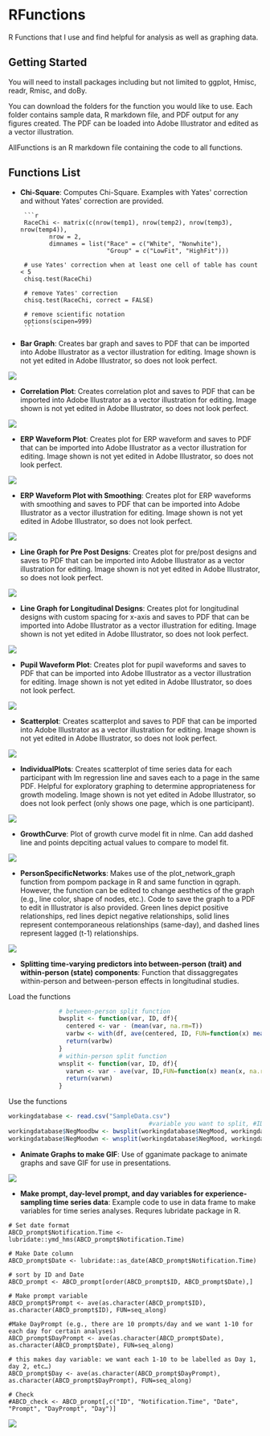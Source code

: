 # RFunctions
R Functions that I use and find helpful for analysis as well as graphing data.

## Getting Started
You will need to install packages including but not limited to ggplot, Hmisc, readr, Rmisc, and doBy. 

You can download the folders for the function you would like to use. Each folder contains sample data, R markdown file, and PDF output for any figures created. The PDF can be loaded into Adobe Illustrator and edited as a vector illustration.

AllFunctions is an R markdown file containing the code to all functions.

## Functions List 

* **Chi-Square**: Computes Chi-Square. Examples with Yates' correction and without Yates' correction are provided.
       
       ```r
       RaceChi <- matrix(c(nrow(temp1), nrow(temp2), nrow(temp3), nrow(temp4)),
              nrow = 2,
              dimnames = list("Race" = c("White", "Nonwhite"),
                              "Group" = c("LowFit", "HighFit")))

       # use Yates' correction when at least one cell of table has count < 5
       chisq.test(RaceChi)    
       
       # remove Yates' correction
       chisq.test(RaceChi, correct = FALSE)

       # remove scientific notation
       options(scipen=999)
       ```
* **Bar Graph**: Creates bar graph and saves to PDF that can be imported into Adobe Illustrator as a vector illustration for editing. Image shown is not yet edited in Adobe Illustrator, so does not look perfect.

![](images/BarGraph.png)

* **Correlation Plot**: Creates correlation plot and saves to PDF that can be imported into Adobe Illustrator as a vector illustration for editing. Image shown is not yet edited in Adobe Illustrator, so does not look perfect.

![](images/CorrelationPlot.png)

* **ERP Waveform Plot**: Creates plot for ERP waveform and saves to PDF that can be imported into Adobe Illustrator as a vector illustration for editing. Image shown is not yet edited in Adobe Illustrator, so does not look perfect.

![](images/ERPWaveform.png)

* **ERP Waveform Plot with Smoothing**: Creates plot for ERP waveforms with smoothing and saves to PDF that can be imported into Adobe Illustrator as a vector illustration for editing. Image shown is not yet edited in Adobe Illustrator, so does not look perfect.

![](images/ERPWaveform_Smoothed.png)

* **Line Graph for Pre Post Designs**: Creates plot for pre/post designs and saves to PDF that can be imported into Adobe Illustrator as a vector illustration for editing. Image shown is not yet edited in Adobe Illustrator, so does not look perfect.

![](images/LineGraphPrePost.png)

* **Line Graph for Longitudinal Designs**: Creates plot for longitudinal designs with custom spacing for x-axis and saves to PDF that can be imported into Adobe Illustrator as a vector illustration for editing. Image shown is not yet edited in Adobe Illustrator, so does not look perfect.

![](images/LongitudinalLineGraph.png)

* **Pupil Waveform Plot**: Creates plot for pupil waveforms and saves to PDF that can be imported into Adobe Illustrator as a vector illustration for editing. Image shown is not yet edited in Adobe Illustrator, so does not look perfect.

![](images/PupilWaveform.png)

* **Scatterplot**: Creates scatterplot and saves to PDF that can be imported into Adobe Illustrator as a vector illustration for editing. Image shown is not yet edited in Adobe Illustrator, so does not look perfect.

![](images/Scatterplot.png)

* **IndividualPlots**: Creates scatterplot of time series data for each participant with lm regression line and saves each to a page in the same PDF. Helpful for exploratory graphing to determine appropriateness for growth modeling. Image shown is not yet edited in Adobe Illustrator, so does not look perfect (only shows one page, which is one participant).

![](images/IndividualPlots.png)

* **GrowthCurve**: Plot of growth curve model fit in nlme. Can add dashed line and points depciting actual values to compare to model fit.

![](images/GrowthCurve.png)

* **PersonSpecificNetworks**: Makes use of the plot_network_graph function from pompom package in R and same function in qgraph. However, the function can be edited to change aesthetics of the graph (e.g., line color, shape of nodes, etc.). Code to save the graph to a PDF to edit in Illustrator is also provided. Green lines depict positive relationships, red lines depict negative relationships, solid lines represent contemporaneous relationships (same-day), and dashed lines represent lagged (t-1) relationships.

![](images/PersonSpecificNetworks.png)

* **Splitting time-varying predictors into between-person (trait) and within-person (state) components**: Function that dissaggregates within-person and between-person effects in longitudinal studies.

Load the functions
```r
              # between-person split function
              bwsplit <- function(var, ID, df){
                centered <- var - (mean(var, na.rm=T))
                varbw <- with(df, ave(centered, ID, FUN=function(x) mean(x, na.rm=TRUE)))
                return(varbw)
              }
              # within-person split function
              wnsplit <- function(var, ID, df){
                varwn <- var - ave(var, ID,FUN=function(x) mean(x, na.rm=T))
                return(varwn)
              }
```
Use the functions
```r
workingdatabase <- read.csv("SampleData.csv")
                                       #variable you want to split, #ID variable, #database you're using
workingdatabase$NegMoodbw <- bwsplit(workingdatabase$NegMood, workingdatabase$PartID, workingdatabase)
workingdatabase$NegMoodwn <- wnsplit(workingdatabase$NegMood, workingdatabase$PartID, workingdatabase)
```


* **Animate Graphs to make GIF**: Use of gganimate package to animate graphs and save GIF for use in presentations.

![](images/PlotGif.gif)

* **Make prompt, day-level prompt, and day variables for experience-sampling time series data**: Example code to use in data frame to make variables for time series analyses. Requres lubridate package in R.

```{r}
# Set date format
ABCD_prompt$Notification.Time <- lubridate::ymd_hms(ABCD_prompt$Notification.Time)

# Make Date column
ABCD_prompt$Date <- lubridate::as_date(ABCD_prompt$Notification.Time)

# sort by ID and Date
ABCD_prompt <- ABCD_prompt[order(ABCD_prompt$ID, ABCD_prompt$Date),]

# Make prompt variable
ABCD_prompt$Prompt <- ave(as.character(ABCD_prompt$ID), as.character(ABCD_prompt$ID), FUN=seq_along)

#Make DayPrompt (e.g., there are 10 prompts/day and we want 1-10 for each day for certain analyses)
ABCD_prompt$DayPrompt <- ave(as.character(ABCD_prompt$Date), as.character(ABCD_prompt$Date), FUN=seq_along)

# this makes day variable: we want each 1-10 to be labelled as Day 1, day 2, etc…)
ABCD_prompt$Day <- ave(as.character(ABCD_prompt$DayPrompt), as.character(ABCD_prompt$DayPrompt), FUN=seq_along)

# Check
#ABCD_check <- ABCD_prompt[,c("ID", "Notification.Time", "Date", "Prompt", "DayPrompt", "Day")]

```
![](images/PlotEMAvars.png)
